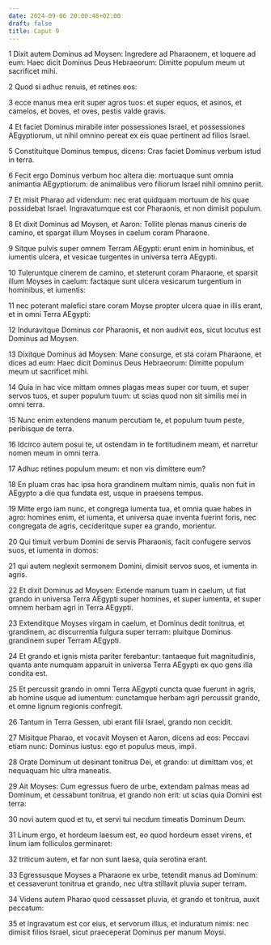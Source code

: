 ```yaml
---
date: 2024-09-06 20:00:48+02:00
draft: false
title: Caput 9
---
```





1 Dixit autem Dominus ad Moysen: Ingredere ad Pharaonem, et loquere ad eum: Haec dicit Dominus Deus Hebraeorum: Dimitte populum meum ut sacrificet mihi.

2 Quod si adhuc renuis, et retines eos:

3 ecce manus mea erit super agros tuos: et super equos, et asinos, et camelos, et boves, et oves, pestis valde gravis.

4 Et faciet Dominus mirabile inter possessiones Israel, et possessiones AEgyptiorum, ut nihil omnino pereat ex eis quae pertinent ad filios Israel.

5 Constituitque Dominus tempus, dicens: Cras faciet Dominus verbum istud in terra.

6 Fecit ergo Dominus verbum hoc altera die: mortuaque sunt omnia animantia AEgyptiorum: de animalibus vero filiorum Israel nihil omnino periit.

7 Et misit Pharao ad videndum: nec erat quidquam mortuum de his quae possidebat Israel. Ingravatumque est cor Pharaonis, et non dimisit populum.

8 Et dixit Dominus ad Moysen, et Aaron: Tollite plenas manus cineris de camino, et spargat illum Moyses in caelum coram Pharaone.

9 Sitque pulvis super omnem Terram AEgypti: erunt enim in hominibus, et iumentis ulcera, et vesicae turgentes in universa terra AEgypti.

10 Tuleruntque cinerem de camino, et steterunt coram Pharaone, et sparsit illum Moyses in caelum: factaque sunt ulcera vesicarum turgentium in hominibus, et iumentis:

11 nec poterant malefici stare coram Moyse propter ulcera quae in illis erant, et in omni Terra AEgypti:

12 Induravitque Dominus cor Pharaonis, et non audivit eos, sicut locutus est Dominus ad Moysen.

13 Dixitque Dominus ad Moysen: Mane consurge, et sta coram Pharaone, et dices ad eum: Haec dicit Dominus Deus Hebraeorum: Dimitte populum meum ut sacrificet mihi.

14 Quia in hac vice mittam omnes plagas meas super cor tuum, et super servos tuos, et super populum tuum: ut scias quod non sit similis mei in omni terra.

15 Nunc enim extendens manum percutiam te, et populum tuum peste, peribisque de terra.

16 Idcirco autem posui te, ut ostendam in te fortitudinem meam, et narretur nomen meum in omni terra.

17 Adhuc retines populum meum: et non vis dimittere eum?

18 En pluam cras hac ipsa hora grandinem multam nimis, qualis non fuit in AEgypto a die qua fundata est, usque in praesens tempus.

19 Mitte ergo iam nunc, et congrega iumenta tua, et omnia quae habes in agro: homines enim, et iumenta, et universa quae inventa fuerint foris, nec congregata de agris, cecideritque super ea grando, morientur.

20 Qui timuit verbum Domini de servis Pharaonis, facit confugere servos suos, et iumenta in domos:

21 qui autem neglexit sermonem Domini, dimisit servos suos, et iumenta in agris.

22 Et dixit Dominus ad Moysen: Extende manum tuam in caelum, ut fiat grando in universa Terra AEgypti super homines, et super iumenta, et super omnem herbam agri in Terra AEgypti.

23 Extenditque Moyses virgam in caelum, et Dominus dedit tonitrua, et grandinem, ac discurrentia fulgura super terram: pluitque Dominus grandinem super Terram AEgypti.

24 Et grando et ignis mista pariter ferebantur: tantaeque fuit magnitudinis, quanta ante numquam apparuit in universa Terra AEgypti ex quo gens illa condita est.

25 Et percussit grando in omni Terra AEgypti cuncta quae fuerunt in agris, ab homine usque ad iumentum: cunctamque herbam agri percussit grando, et omne lignum regionis confregit.

26 Tantum in Terra Gessen, ubi erant filii Israel, grando non cecidit.

27 Misitque Pharao, et vocavit Moysen et Aaron, dicens ad eos: Peccavi etiam nunc: Dominus iustus: ego et populus meus, impii.

28 Orate Dominum ut desinant tonitrua Dei, et grando: ut dimittam vos, et nequaquam hic ultra maneatis.

29 Ait Moyses: Cum egressus fuero de urbe, extendam palmas meas ad Dominum, et cessabunt tonitrua, et grando non erit: ut scias quia Domini est terra:

30 novi autem quod et tu, et servi tui necdum timeatis Dominum Deum.

31 Linum ergo, et hordeum laesum est, eo quod hordeum esset virens, et linum iam folliculos germinaret:

32 triticum autem, et far non sunt laesa, quia serotina erant.

33 Egressusque Moyses a Pharaone ex urbe, tetendit manus ad Dominum: et cessaverunt tonitrua et grando, nec ultra stillavit pluvia super terram.

34 Videns autem Pharao quod cessasset pluvia, et grando et tonitrua, auxit peccatum:

35 et ingravatum est cor eius, et servorum illius, et induratum nimis: nec dimisit filios Israel, sicut praeceperat Dominus per manum Moysi.


